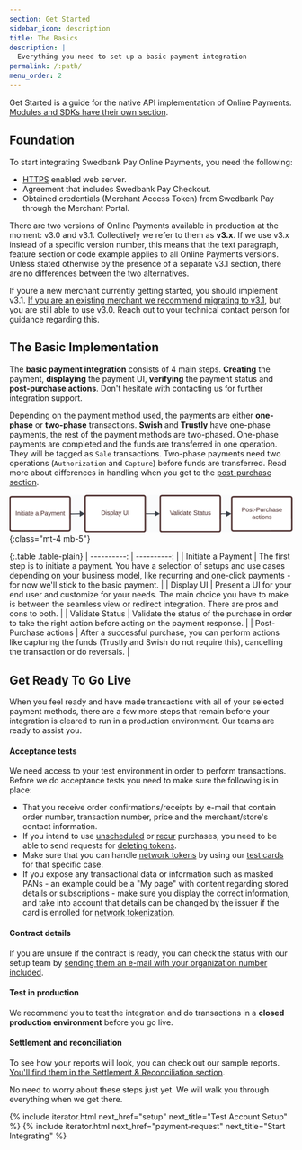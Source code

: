 ```yaml
---
section: Get Started
sidebar_icon: description
title: The Basics
description: |
  Everything you need to set up a basic payment integration
permalink: /:path/
menu_order: 2
---
```


Get Started is a guide for the native API implementation of Online Payments.
[Modules and SDKs have their own section][modules-sdks].

## Foundation

To start integrating Swedbank Pay Online Payments, you need the following:

*   [HTTPS][https] enabled web server.
*   Agreement that includes Swedbank Pay Checkout.
*   Obtained credentials (Merchant Access Token) from Swedbank Pay through
    the Merchant Portal.

There are two versions of Online Payments available in production at the
moment: v3.0 and v3.1. Collectively we refer to them as **v3.x**. If we use v3.x
instead of a specific version number, this means that the text paragraph,
feature section or code example applies to all Online Payments versions. Unless
stated otherwise by the presence of a separate v3.1 section, there are no
differences between the two alternatives.

If youre a new merchant currently getting started, you should implement v3.1.
[If you are an existing merchant we recommend migrating to v3.1][migrate], but
you are still able to use v3.0. Reach out to your technical contact person for
guidance regarding this.

## The Basic Implementation

The **basic payment integration** consists of 4 main steps. **Creating** the
payment, **displaying** the payment UI, **verifying** the payment status and
**post-purchase actions**. Don't hesitate with contacting us for further
integration support.

Depending on the payment method used, the payments are either **one-phase** or
**two-phase** transactions. **Swish** and **Trustly** have one-phase payments,
the rest of the payment methods are two-phased. One-phase payments are completed
and the funds are transferred in one operation. They will be tagged as `Sale`
transactions. Two-phase payments need two operations (`Authorization` and
`Capture`) before funds are transferred. Read more about differences in handling
when you get to the [post-purchase section][post-purchase].

![Implementation steps][basic-implementation]{:class="mt-4 mb-5"}

{:.table .table-plain}
| ----------: | ----------: |
| Initiate a Payment | The first step is to initiate a payment. You have a selection of setups and use cases depending on your business model, like recurring and one-click payments - for now we'll stick to the basic payment. |
| Display UI         | Present a UI for your end user and customize for your needs. The main choice you have to make is between the seamless view or redirect integration. There are pros and cons to both. |
| Validate Status    | Validate the status of the purchase in order to take the right action before acting on the payment response. |
| Post-Purchase actions |  After a successful purchase, you can perform actions like capturing the funds (Trustly and Swish do not require this), cancelling the transaction or do reversals. |

## Get Ready To Go Live

When you feel ready and have made transactions with all of your selected payment
methods, there are a few more steps that remain before your integration is
cleared to run in a production environment. Our teams are ready to assist you.

#### Acceptance tests

We need access to your test environment in order to perform transactions.
Before we do acceptance tests you need to make sure the following is in place:

*   That you receive order confirmations/receipts by e-mail that contain order
number, transaction number, price and the merchant/store's contact information.
*   If you intend to use [unscheduled] or [recur] purchases,
  you need to be able to send requests for [deleting tokens][delete-token].
*   Make sure that you can handle [network tokens][nwt] by using our
  [test cards][test-cards] for that specific case.
*   If you expose any transactional data or information such as masked PANs - an
example could be a "My page" with content regarding stored details or
subscriptions - make sure you display the correct information, and take into
account that details can be changed by the issuer if the card is enrolled for
[network tokenization][nwt].

#### Contract details

If you are unsure if the contract is ready, you can check the status with our
setup team by [sending them an e-mail with your organization number included][e-mail].

#### Test in production

We recommend you to test the integration and do transactions in a **closed**
**production environment** before you go live.

#### Settlement and reconciliation

To see how your reports will look, you can check out our sample reports.
[You'll find them in the Settlement & Reconciliation section][set-rec].

No need to worry about these steps just yet. We will walk you through everything
when we get there.

{% include iterator.html next_href="setup"
                         next_title="Test Account Setup" %}
{% include iterator.html next_href="payment-request"
                         next_title="Start Integrating" %}

[basic-implementation]: /assets/img/checkout/devp-get-started.png
[delete-token]: /checkout-v3/features/optional/delete-token/
[e-mail]: mailto:support.psp@swedbankpay.se
[https]: /checkout-v3/get-started/fundamental-principles#connection-and-protocol
[json]: https://www.json.org/
[migrate]: /checkout-v3/migrate
[modules-sdks]: /checkout-v3/modules-sdks/
[nwt]: /checkout-v3/features/customize-payments/network-tokenization/
[post-purchase]: /checkout-v3/get-started/post-purchase/
[rest]: https://en.wikipedia.org/wiki/Representational_state_transfer
[set-rec]: /checkout-v3/features/balancing-the-books/settlement-reconciliation/#report-samples
[test-cards]: /checkout-v3/test-data/#network-tokenization
[unscheduled]: /checkout-v3/features/optional/unscheduled/
[recur]: /checkout-v3/features/optional/recur/
